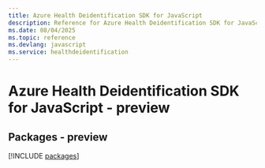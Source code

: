 ```yaml
---
title: Azure Health Deidentification SDK for JavaScript
description: Reference for Azure Health Deidentification SDK for JavaScript
ms.date: 08/04/2025
ms.topic: reference
ms.devlang: javascript
ms.service: healthdeidentification
---
```

# Azure Health Deidentification SDK for JavaScript - preview
## Packages - preview
[!INCLUDE [packages](health-deidentification-index.md)]